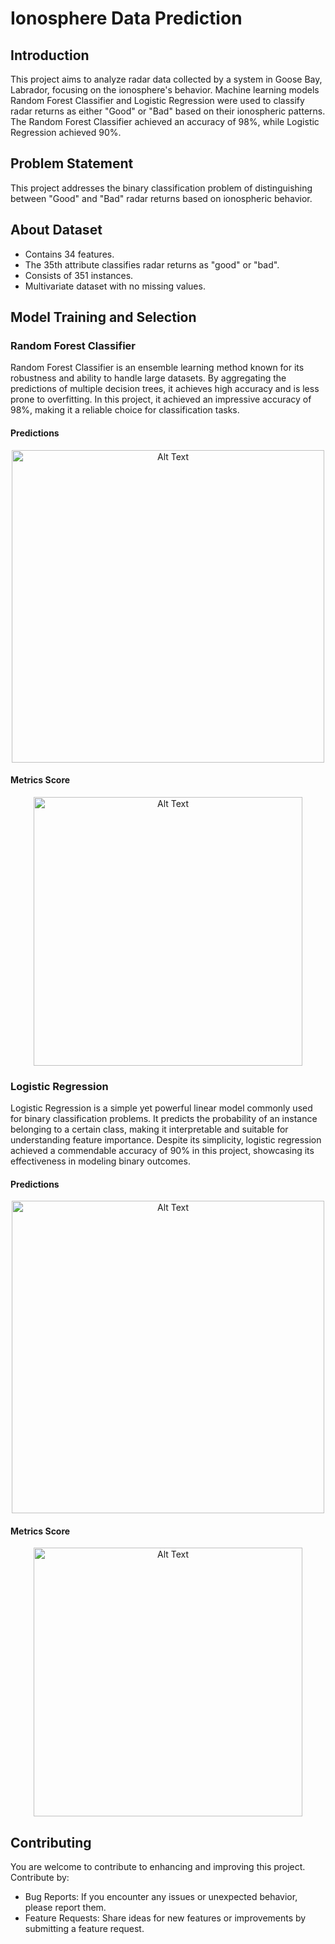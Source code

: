 # Ionosphere Data Prediction

## Introduction

This project aims to analyze radar data collected by a system in Goose Bay, Labrador, focusing on the ionosphere's behavior. Machine learning models Random Forest Classifier and Logistic Regression were used to classify radar returns as either "Good" or "Bad" based on their ionospheric patterns. The Random Forest Classifier achieved an accuracy of 98%, while Logistic Regression achieved 90%.

## Problem Statement

This project addresses the binary classification problem of distinguishing between "Good" and "Bad" radar returns based on ionospheric behavior.

## About Dataset

- Contains 34 features.
- The 35th attribute classifies radar returns as "good" or "bad".
- Consists of 351 instances.
- Multivariate dataset with no missing values.

## Model Training and Selection

### Random Forest Classifier

Random Forest Classifier is an ensemble learning method known for its robustness and ability to handle large datasets. By aggregating the predictions of multiple decision trees, it achieves high accuracy and is less prone to overfitting. In this project, it achieved an impressive accuracy of 98%, making it a reliable choice for classification tasks.

#### Predictions

<p align="center">
  <img src="https://github.com/lexxus16/ionosphere_prediction/assets/69308391/7abd7e1a-0045-4d9b-acd4-5bb6ae3ddc4e" alt="Alt Text" width="500"/>
</p>

#### Metrics Score

<p align="center">
  <img src="https://github.com/lexxus16/ionosphere_prediction/assets/69308391/32358a5c-47bd-41ba-9374-679f2a46af97" alt="Alt Text" width="430"/>
</p>

### Logistic Regression

Logistic Regression is a simple yet powerful linear model commonly used for binary classification problems. It predicts the probability of an instance belonging to a certain class, making it interpretable and suitable for understanding feature importance. Despite its simplicity, logistic regression achieved a commendable accuracy of 90% in this project, showcasing its effectiveness in modeling binary outcomes.

#### Predictions

<p align="center">
  <img src="https://github.com/lexxus16/ionosphere_prediction/assets/69308391/fdfeb183-3ebe-47e5-85ac-5bd0a62026bd" alt="Alt Text" width="500"/>
</p>


#### Metrics Score

<p align="center">
  <img src="https://github.com/lexxus16/ionosphere_prediction/assets/69308391/27961d4c-2a6d-4099-85d5-aa4cc58b8fe4" alt="Alt Text" width="430"/>
</p>

## Contributing
You are welcome to contribute to enhancing and improving this project. Contribute by:
- Bug Reports: If you encounter any issues or unexpected behavior, please report them.
- Feature Requests: Share ideas for new features or improvements by submitting a feature request.
